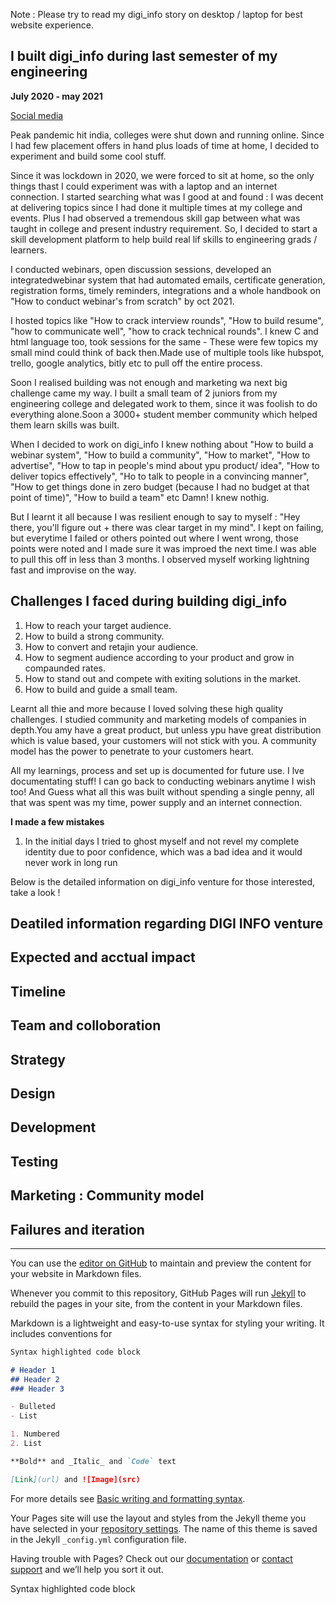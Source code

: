 Note : Please try to read my digi_info story on desktop / laptop for best website experience.


## I built digi_info during last semester of my engineering  
**July 2020 - may 2021**

[Social media](https://www.instagram.com/digi__info/)

Peak pandemic hit india, colleges were shut down and running online. Since I had few placement offers in hand plus loads of time at home, I decided to experiment and build some cool stuff.
  
  Since it was lockdown in 2020, we were forced to sit at home, so the only things thast I could experiment was with a laptop and an internet connection. I started searching what was I good at and found : I was decent at delivering topics since I had done it multiple times at my college and events. Plus I had observed a tremendous skill gap between what was taught in college and present industry requirement. So, I decided to start a skill development platform to help build real lif skills to engineering grads / learners. 
  
  I conducted webinars, open discussion sessions, developed an integratedwebinar system that had automated emails, certificate generation, registration forms, timely reminders, integrations and a whole handbook on "How to conduct webinar's from scratch" by oct 2021.
  
  I hosted topics like "How to crack interview rounds", "How to build resume", "how to communicate well", "how to crack technical rounds". I knew C and html language too, took sessions for the same - These were few topics my small mind could think of back then.Made use of multiple tools like hubspot, trello, google analytics, bitly etc to pull off the entire process.
   
   Soon I realised building was not enough and marketing wa next big challenge came my way. I built a small team of 2 juniors from my engineering college and delegated work to them, since it was foolish to do everything alone.Soon a 3000+ student member community which helped them learn skills was built.
   
   When I decided to work on digi_info I knew nothing about "How to build a webinar system", "How to build a community", "How to market", "How to advertise", "How to tap in people's mind about ypu product/ idea", "How to deliver topics effectively", "Ho to talk to people in a convincing manner", "How to get things done in zero budget (because I had no budget at that point of time)", "How to build a team" etc Damn! I knew nothig. 
   
   But I learnt it all because I was resilient enough to say to myself : "Hey there, you'll figure out + there was clear target in my mind". I kept on failing, but everytime I failed or others pointed out where I went wrong, those points were noted and I made sure it was improed the next time.I was able to pull this off in less than 3 months. I observed myself working lightning fast and improvise on the way. 

## Challenges I faced during building digi_info 
  1. How to reach your target audience.
  2. How to build a strong community.
  3. How to convert and retajin your audience.
  4. How to segment audience according  to your product and grow in compaunded rates.
  5. How to stand out and compete with exiting solutions in the market.
  6. How to build and guide a small team.

Learnt all thie and more because I loved solving these high quality challenges. I studied community and marketing models of companies in depth.You amy have a great product, but unless ypu have great distribution which is value based, your customers will not stick with you. A community model has the power to penetrate to your customers heart.

All my learnings, process and set up is documented for future use. I lve documentating stuff! I can go back to conducting webinars anytime I wish too! And Guess what all this was built without spending a single penny, all that was spent was my time, power supply and an internet connection.

 **I made a few mistakes**
  1. In the initial days I tried to ghost myself and not revel my complete identity due to poor confidence, which was a bad idea and it would never work in long run

Below is the detailed information on digi_info venture for those interested, take a look !

## Deatiled information regarding DIGI INFO venture 

## Expected and acctual impact

## Timeline 

## Team and colloboration 

## Strategy

## Design

## Development 

## Testing

## Marketing : Community model

## Failures and iteration









**************************************************************************************************************************************************************************




You can use the [editor on GitHub](https://github.com/Rutuja-Kelkar/digi_info/edit/gh-pages/index.md) to maintain and preview the content for your website in Markdown files.

Whenever you commit to this repository, GitHub Pages will run [Jekyll](https://jekyllrb.com/) to rebuild the pages in your site, from the content in your Markdown files.



Markdown is a lightweight and easy-to-use syntax for styling your writing. It includes conventions for

```markdown
Syntax highlighted code block

# Header 1
## Header 2 
### Header 3

- Bulleted
- List

1. Numbered
2. List

**Bold** and _Italic_ and `Code` text

[Link](url) and ![Image](src)
```

For more details see [Basic writing and formatting syntax](https://docs.github.com/en/github/writing-on-github/getting-started-with-writing-and-formatting-on-github/basic-writing-and-formatting-syntax).



Your Pages site will use the layout and styles from the Jekyll theme you have selected in your [repository settings](https://github.com/Rutuja-Kelkar/digi_info/settings/pages). The name of this theme is saved in the Jekyll `_config.yml` configuration file.



Having trouble with Pages? Check out our [documentation](https://docs.github.com/categories/github-pages-basics/) or [contact support](https://support.github.com/contact) and we’ll help you sort it out.

Syntax highlighted code block
